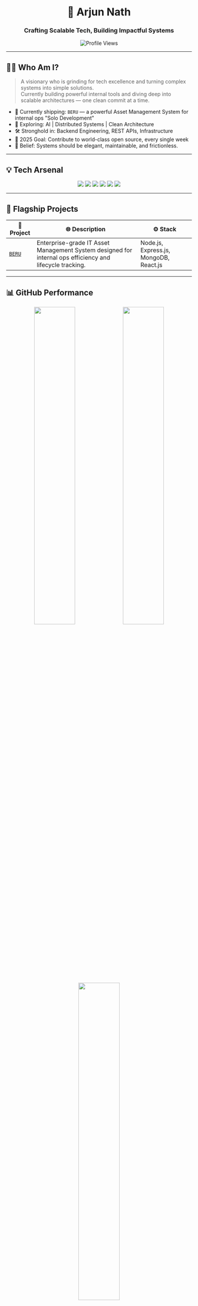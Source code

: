 <h1 align="center">🚀 Arjun Nath</h1>
<h3 align="center">Crafting Scalable Tech, Building Impactful Systems</h3>

<p align="center">
  <img src="https://komarev.com/ghpvc/?username=Kuromi1234&label=Profile%20views&color=0e75b6&style=flat" alt="Profile Views" />
</p>

---

## 👨‍💻 Who Am I?

> A visionary who is grinding for tech excellence and turning complex systems into simple solutions.  
> Currently building powerful internal tools and diving deep into scalable architectures — one clean commit at a time.

- 🔧 Currently shipping: `BERU` — a powerful Asset Management System for internal ops "Solo Development"
- 🧠 Exploring: AI | Distributed Systems | Clean Architecture  
- 🛠️ Stronghold in: Backend Engineering, REST APIs, Infrastructure  
- 🎯 2025 Goal: Contribute to world-class open source, every single week  
- 🧩 Belief: Systems should be elegant, maintainable, and frictionless.

---

## 💡 Tech Arsenal

<p align="center">
  <img src="https://img.shields.io/badge/Node.js-339933?style=for-the-badge&logo=nodedotjs&logoColor=white" />
  <img src="https://img.shields.io/badge/Express.js-black?style=for-the-badge&logo=express&logoColor=white" />
  <img src="https://img.shields.io/badge/MongoDB-4EA94B?style=for-the-badge&logo=mongodb&logoColor=white" />
  <img src="https://img.shields.io/badge/JavaScript-F7DF1E?style=for-the-badge&logo=javascript&logoColor=black" />
  <img src="https://img.shields.io/badge/React-20232A?style=for-the-badge&logo=react&logoColor=61DAFB" />
  <img src="https://img.shields.io/badge/Git-F05032?style=for-the-badge&logo=git&logoColor=white" />
</p>

---

## 🚧 Flagship Projects

| 🚀 Project | 🌐 Description | ⚙️ Stack |
|-----------|----------------|----------|
| [`BERU`](https://github.com/Kuromi1234/Beru) | Enterprise-grade IT Asset Management System designed for internal ops efficiency and lifecycle tracking. | Node.js, Express.js, MongoDB, React.js |

---

## 📊 GitHub Performance

<p align="center">
  <img src="https://github-readme-stats.vercel.app/api?username=Kuromi1234&show_icons=true&theme=tokyonight&include_all_commits=true&hide_border=true" width="47%" />
  <img src="https://github-readme-streak-stats.herokuapp.com/?user=Kuromi1234&theme=tokyonight&hide_border=true" width="47%" />
  <br/>
  <img src="https://github-readme-stats.vercel.app/api/top-langs/?username=Kuromi1234&layout=compact&theme=tokyonight&hide_border=true" width="47%" />
</p>

---

## 🌐 Let’s Network

<p align="center">
  <a href="https://www.linkedin.com/in/arjun-nath-9b436823a/" target="_blank">
    <img src="https://img.shields.io/badge/LinkedIn-ArjunNath-blue?style=for-the-badge&logo=linkedin&logoColor=white" />
  </a>
  <a href="https://www.instagram.com/" target="_blank">
    <img src="https://img.shields.io/badge/Instagram-%23E4405F.svg?&style=for-the-badge&logo=instagram&logoColor=white" />
  </a>
  <a href="https://youtube.com/" target="_blank">
    <img src="https://img.shields.io/badge/YouTube-%23FF0000.svg?&style=for-the-badge&logo=youtube&logoColor=white" />
  </a>
</p>

---

## 🧠 Vision Forward

> I don’t just build projects — I architect systems that scale.  
> Let’s redefine what’s possible in tech, one repo at a time.

<p align="center">
  Made with ⚡ by <b>Arjun Nath</b>
</p>
